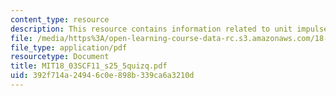 ```yaml
---
content_type: resource
description: This resource contains information related to unit impulse respinse.
file: /media/https%3A/open-learning-course-data-rc.s3.amazonaws.com/18-03sc-differential-equations-fall-2011/392f714a24946c0e898b339ca6a3210d_MIT18_03SCF11_s25_5quizq.pdf
file_type: application/pdf
resourcetype: Document
title: MIT18_03SCF11_s25_5quizq.pdf
uid: 392f714a-2494-6c0e-898b-339ca6a3210d
---
```

